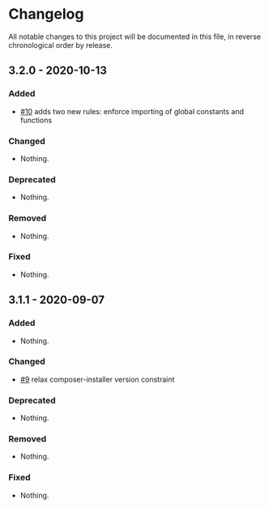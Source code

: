 # Changelog

All notable changes to this project will be documented in this file, in reverse chronological order by release.

## 3.2.0 - 2020-10-13

### Added

- [#10](https://github.com/eventjet/coding-standard/pull/10) adds two new rules: enforce importing of global constants and functions

### Changed

- Nothing.

### Deprecated

- Nothing.

### Removed

- Nothing.

### Fixed

- Nothing.

## 3.1.1 - 2020-09-07

### Added

- Nothing.

### Changed

- [#9](https://github.com/eventjet/coding-standard/pull/9) relax composer-installer version constraint

### Deprecated

- Nothing.

### Removed

- Nothing.

### Fixed

- Nothing.
